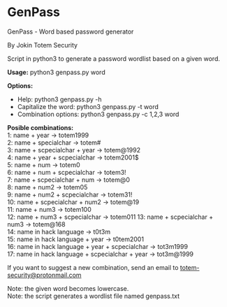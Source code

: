 # GenPass

GenPass - Word based password generator

By Jokin Totem Security

Script in python3 to generate a password wordlist based on a given word.


**Usage:** python3 genpass.py word  

**Options:**  
* Help: python3 genpass.py -h    
* Capitalize the word: python3 genpass.py -t word  
* Combination options: python3 genpass.py -c 1,2,3 word  

    
**Posible combinations:**  
    1: name + year -> totem1999  
    2: name + specialchar -> totem#  
    3: name + scpecialchar + year -> totem@1992  
    4: name + year + scpecialchar -> totem2001$  
    5: name + num -> totem0  
    6: name + num + scpecialchar -> totem3!  
    7: name + scpecialchar + num -> totem@0  
    8: name + num2 -> totem05  
    9: name + num2 + scpecialchar -> totem31!  
    10: name + scpecialchar + num2 -> totem@19  
    11: name + num3 -> totem100  
    12: name + num3 + scpecialchar -> totem011
    13: name + scpecialchar + num3 -> totem@168  
    14: name in hack language -> t0t3m  
    15: name in hack language + year -> t0tem2001  
    16: name in hack language + year + scpecialchar -> tot3m1999  
    17: name in hack language + scpecialchar + year -> tot3m@1999  
    

If you want to suggest a new combination, send an email to totem-security@protonmail.com

Note: the given word becomes lowercase.  
Note: the script generates a wordlist file named genpass.txt

